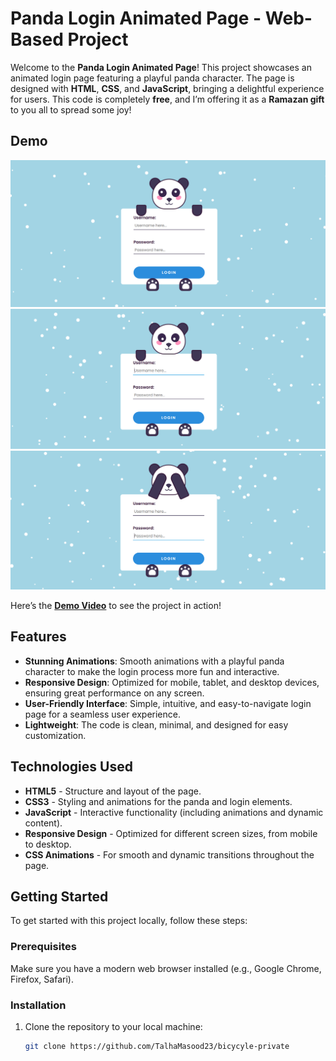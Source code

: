 # Panda Login Animated Page - Web-Based Project

Welcome to the **Panda Login Animated Page**! This project showcases an animated login page featuring a playful panda character. The page is designed with **HTML**, **CSS**, and **JavaScript**, bringing a delightful experience for users. This code is completely **free**, and I’m offering it as a **Ramazan gift** to you all to spread some joy!

## Demo

![Panda Login Website Demo](image/001.png)  
![Panda Login Website Demo 1](image/002.png)
![Panda Login Website Demo 2](image/003.png)


Here’s the **[Demo Video](#)** to see the project in action!

## Features

- **Stunning Animations**: Smooth animations with a playful panda character to make the login process more fun and interactive.
- **Responsive Design**: Optimized for mobile, tablet, and desktop devices, ensuring great performance on any screen.
- **User-Friendly Interface**: Simple, intuitive, and easy-to-navigate login page for a seamless user experience.
- **Lightweight**: The code is clean, minimal, and designed for easy customization.

## Technologies Used

- **HTML5** - Structure and layout of the page.
- **CSS3** - Styling and animations for the panda and login elements.
- **JavaScript** - Interactive functionality (including animations and dynamic content).
- **Responsive Design** - Optimized for different screen sizes, from mobile to desktop.
- **CSS Animations** - For smooth and dynamic transitions throughout the page.

## Getting Started

To get started with this project locally, follow these steps:

### Prerequisites

Make sure you have a modern web browser installed (e.g., Google Chrome, Firefox, Safari).

### Installation

1. Clone the repository to your local machine:
   ```bash
   git clone https://github.com/TalhaMasood23/bicycyle-private
